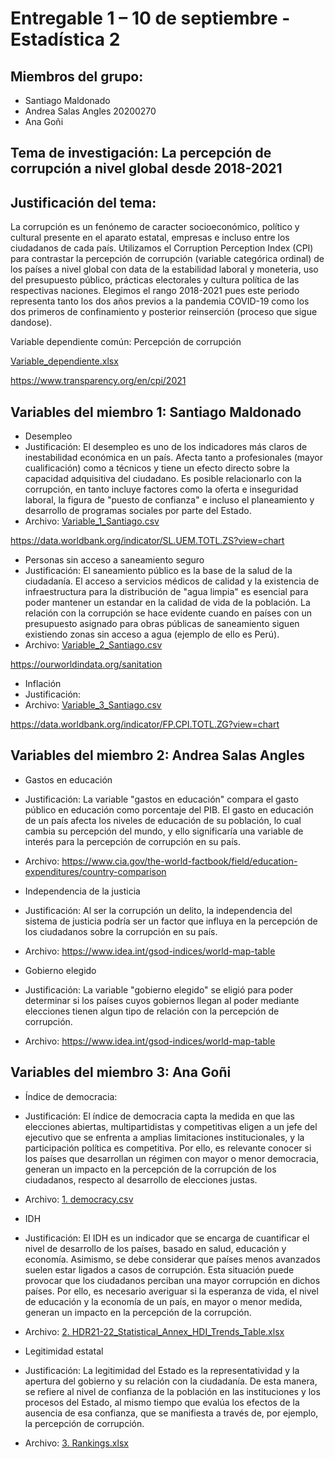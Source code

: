 # Entregable 1 – 10 de septiembre - Estadística 2

## Miembros del grupo:

+ Santiago Maldonado
+ Andrea Salas Angles 20200270
+ Ana Goñi

## Tema de investigación: La percepción de corrupción a nivel global desde 2018-2021

## Justificación del tema: 

La corrupción es un fenónemo de caracter socioeconómico, político y cultural presente en el aparato estatal, empresas e incluso entre los ciudadanos de cada país. Utilizamos el Corruption Perception Index (CPI) para contrastar la percepción de corrupción (variable categórica ordinal) de los países a nivel global con data de la estabilidad laboral y moneteria, uso del presupuesto público, prácticas electorales y cultura política de las respectivas naciones. Elegimos el rango 2018-2021 pues este periodo representa tanto los dos años previos a la pandemia COVID-19 como los dos primeros de confinamiento y posterior reinserción (proceso que sigue dandose). 

Variable dependiente común: Percepción de corrupción

[Variable_dependiente.xlsx](https://github.com/santiagomv29/PRACTICAS_ESTA2/files/9540115/Variable_dependiente.xlsx)

https://www.transparency.org/en/cpi/2021

## Variables del miembro 1: Santiago Maldonado

+ Desempleo
+ Justificación: El desempleo es uno de los indicadores más claros de inestabilidad económica en un país. Afecta tanto a profesionales (mayor cualificación) como a técnicos y tiene un efecto directo sobre la capacidad adquisitiva del ciudadano. Es posible relacionarlo con la corrupción, en tanto incluye factores como la oferta e inseguridad laboral, la figura de "puesto de confianza" e incluso el planeamiento y desarrollo de programas sociales por parte del Estado. 
+ Archivo: [Variable_1_Santiago.csv](https://github.com/santiagomv29/PRACTICAS_ESTA2/files/9538971/Variable_1_Santiago.csv)

https://data.worldbank.org/indicator/SL.UEM.TOTL.ZS?view=chart

+ Personas sin acceso a saneamiento seguro
+ Justificación: El saneamiento público es la base de la salud de la ciudadanía. El acceso a servicios médicos de calidad y la existencia de infraestructura para la distribución de "agua limpia" es esencial para poder mantener un estandar en la calidad de vida de la población. La relación con la corrupción se hace evidente cuando en países con un presupuesto asignado para obras públicas de saneamiento siguen existiendo zonas sin acceso a agua (ejemplo de ello es Perú). 
+ Archivo: [Variable_2_Santiago.csv](https://github.com/santiagomv29/PRACTICAS_ESTA2/files/9540177/Variable_2_Santiago.csv)

https://ourworldindata.org/sanitation

+ Inflación
+ Justificación:
+ Archivo: [Variable_3_Santiago.csv](https://github.com/santiagomv29/PRACTICAS_ESTA2/files/9540161/Variable_3_Santiago.csv)

https://data.worldbank.org/indicator/FP.CPI.TOTL.ZG?view=chart

## Variables del miembro 2: Andrea Salas Angles

+ Gastos en educación
+ Justificación: La variable "gastos en educación" compara el gasto público en educación como porcentaje del PIB. El gasto en educación de un país afecta los niveles de educación de su población, lo cual cambia su percepción del mundo, y ello significaría una variable de interés para la percepción de corrupción en su país.
+ Archivo: https://www.cia.gov/the-world-factbook/field/education-expenditures/country-comparison

+ Independencia de la justicia 
+ Justificación: Al ser la corrupción un delito, la independencia del sistema de justicia podría ser un factor que influya en la percepción de los ciudadanos sobre la corrupción en su país. 
+ Archivo: https://www.idea.int/gsod-indices/world-map-table

+ Gobierno elegido 
+ Justificación: La variable "gobierno elegido" se eligió para poder determinar si los países cuyos gobiernos llegan al poder mediante elecciones tienen algun tipo de relación con la percepción de corrupción. 
+ Archivo: https://www.idea.int/gsod-indices/world-map-table


## Variables del miembro 3: Ana Goñi

+ Índice de democracia:
+ Justificación: El índice de democracia capta la medida en que las elecciones abiertas, multipartidistas y competitivas eligen a un jefe del ejecutivo que se enfrenta a amplias limitaciones institucionales, y la participación política es competitiva. Por ello, es relevante conocer si los países que desarrollan un régimen con mayor o menor democracia, generan un impacto en la percepción de la corrupción de los ciudadanos, respecto al desarrollo de elecciones justas.

+ Archivo: [1. democracy.csv](https://github.com/santiagomv29/PRACTICAS_ESTA2/files/9540029/1.democracy.csv)

+ IDH
+ Justificación: El IDH es un indicador que se encarga de cuantificar el nivel de desarrollo de los países, basado en salud, educación y economía. Asimismo, se debe considerar que países menos avanzados suelen estar ligados a casos de corrupción. Esta situación puede provocar que los ciudadanos perciban una mayor corrupción en dichos países. Por ello, es necesario averiguar si la esperanza de vida, el nivel de educación y la economía de un país, en mayor o menor medida, generan un impacto en la percepción de la corrupción.

+ Archivo: [2. HDR21-22_Statistical_Annex_HDI_Trends_Table.xlsx](https://github.com/santiagomv29/PRACTICAS_ESTA2/files/9540030/2.HDR21-22_Statistical_Annex_HDI_Trends_Table.xlsx)

+ Legitimidad estatal
+ Justificación: La legitimidad del Estado es la representatividad y la apertura del gobierno y su relación con la ciudadanía. De esta manera, se refiere al nivel de confianza de la población en las instituciones y los procesos del Estado, al mismo tiempo que evalúa los efectos de la ausencia de esa confianza, que se manifiesta a través de, por ejemplo, la percepción de corrupción.

+ Archivo: [3. Rankings.xlsx](https://github.com/santiagomv29/PRACTICAS_ESTA2/files/9540031/3.Rankings.xlsx)




